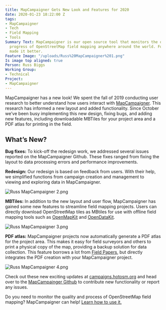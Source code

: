 ```yaml
---
title: MapCampaigner Gets New Look and Features for 2020
date: 2020-01-23 18:22:00 Z
tags:
- MapCampaigner
- Tech
- Field Mapping
- Tools
Summary Text: MapCampaigner is our open source tool that monitors the quality and
  progress of OpenStreetMap field mapping anywhere around the world. For 2020, we've
  made it better.
Feature Image: "/uploads/Russ%20MapCampaigner%201.png"
Is image top aligned: true
Person: Russ Biggs
Working Group:
- Technical
Project:
- MapCampaigner
---
```


MapCampaigner has a new look! We spent the fall of 2019 conducting user research to better understand how users interact with [MapCampaigner](https://campaigns.hotosm.org/). This research has informed a new layout and added functionality. Since October we’ve been busy implementing this new design, fixing bugs, and adding new features, including downloadable MBTiles for your project area and a PDF atlas for printing in the field.

## What’s New?

**Bug fixes:** To kick-off the redesign work, we addressed several issues reported on the MapCampaigner Github. These fixes ranged from fixing the layout to data processing errors and performance improvements.

**Redesign:** Our redesign is based on feedback from users. With their help, we simplified functions from campaign creation and management to viewing and exploring data in MapCampaigner.

![Russ MapCampaigner 2.png](/uploads/Russ%20MapCampaigner%202.png)

**MBTiles:** In addition to the new layout and user flow, MapCampaigner has gained some new features to streamline field mapping projects. Users can directly download OpenStreetMap tiles as MBtiles for use with offline field mapping tools such as [OpenMapKit](http://openmapkit.org/) and [OpenDataKit](https://opendatakit.org/).

![Russ MapCampaigner 3.png](/uploads/Russ%20MapCampaigner%203.png)

**PDF atlas:** MapCampaigner projects now automatically generate a PDF atlas for the project area. This makes it easy for field surveyors and others to print a physical copy of the map, providing a backup solution for data collection. This feature borrows a lot from [Field Papers](http://fieldpapers.org/), but directly integrates the PDF creation with your MapCampaigner project.

![Russ MapCampaigner 4.png](/uploads/Russ%20MapCampaigner%204.png)

Check out these new exciting updates at [campaigns.hotosm.org](https://campaigns.hotosm.org/) and head over to the [MapCampainger Github](https://github.com/hotosm/mapcampaigner) to contribute new functionality or report any issues.

Do you need to monitor the quality and process of OpenStreetMap field mapping? MapCampaigner can help! [Learn how to use it.](https://campaigns.hotosm.org/learn)